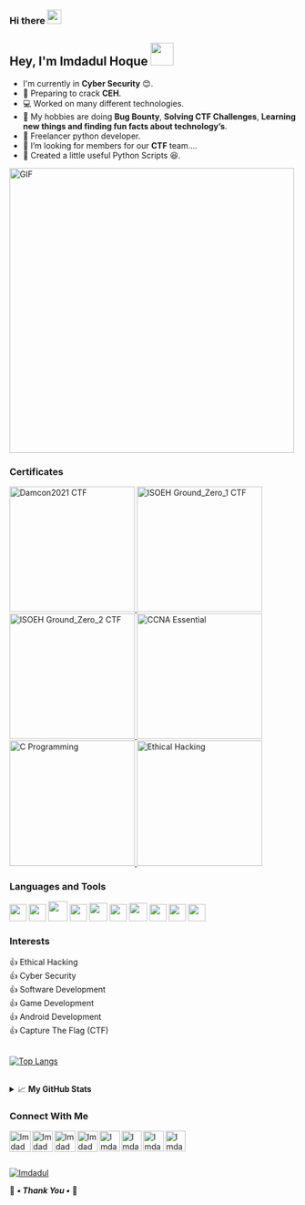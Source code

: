 
### Hi there <a href="#"><img src="pic/giphy.webp" width="25px"></a>

## Hey, I'm Imdadul Hoque <a href="#"> <img src="pic/flag.gif" width="40px"> </a>

- I'm currently in **Cyber Security** 😊. <br/>
- 🤞 Preparing to crack **CEH**. <br/>
- 💻 Worked on many different technologies. <br/>
- 🔭 My hobbies are doing **Bug Bounty**, **Solving CTF Challenges**, **Learning new things and finding fun facts about technology’s**.
- 💼 Freelancer python developer. <br/>
- 👯 I’m looking for members for our **CTF** team.... <br/>
- 📜 Created a little useful Python Scripts 😆. 

<a href="#">
<img alt="GIF" src="pic/Code.gif" width="500"/>
</a>


### Certificates

<a href="https://github.com/imdadulethicalhacker/My_Achievements/raw/main/Damncon2021CTFCertificate.pdf">
  <img alt="Damcon2021 CTF" width="220px" src="https://github.com/imdadulethicalhacker/My_Achievements/blob/main/Damncon2021CTFCertificate.png" />
</a>

<a href="https://raw.githubusercontent.com/imdadulethicalhacker/My_Achievements/main/Ground_Zero_1_CTF_Certificate.pdf">
  <img alt="ISOEH Ground_Zero_1 CTF" width="220px" src="https://github.com/imdadulethicalhacker/My_Achievements/blob/main/Ground_Zero_1_CTF_Certificate.png" />
</a>

<a href="https://raw.githubusercontent.com/imdadulethicalhacker/My_Achievements/main/Ground_Zero_2_CTF_Certificate.pdf">
  <img alt="ISOEH Ground_Zero_2 CTF" width="220px" src="https://github.com/imdadulethicalhacker/My_Achievements/blob/main/Ground_Zero_2_CTF_Certificate.png" />
</a>

<a href="https://raw.githubusercontent.com/imdadulethicalhacker/My_Achievements/main/C.pdf">
  <img alt="CCNA Essential" width="220px" src="https://github.com/imdadulethicalhacker/My_Achievements/blob/main/CCNA_Essential.png" />
</a>

<a href="https://raw.githubusercontent.com/imdadulethicalhacker/My_Achievements/main/CCNA_Essential.pdf">
  <img alt="C Programming" width="220px" src="https://github.com/imdadulethicalhacker/My_Achievements/blob/main/C.png" />
</a>

<a href="https://raw.githubusercontent.com/imdadulethicalhacker/My_Achievements/main/Ethical_hacking.pdf">
  <img alt="Ethical Hacking" width="220px" src="https://github.com/imdadulethicalhacker/My_Achievements/blob/main/Ethical_hacking.png" />
</a>

### Languages and Tools


<code><a href="https://www.python.org"><img height="30" src="pic/python.png"/></a></code>
<code><a href="https://en.wikipedia.org/wiki/C_(programming_language)"><img height="30" src="pic/c-programming.png"/></a></code>
<code><a href="https://www.java.com/en/"><img height="34.2" src="pic/java-coffee-cup-logo.png"/></a></code>
<code><a href="https://kotlinlang.org"><img height="30" src="pic/kotlin.png"/></a></code>
<code><a href="https://www.oracle.com/in/database/technologies/appdev/sqldeveloper-landing.html"><img height="32" src="pic/oracle-database.png"/></a></code>
<code><a href="https://en.wikipedia.org/wiki/HTML5"><img height="30" src="pic/html-5.png"/></a></code>
<code><a href="https://www.docker.com"><img height="32" src="pic/docker.png"/></a></code>
<code><a href="https://github.com"><img height="30" src="pic/github.png"/></a></code>
<code><a href="https://developer.android.com/studio"><img height="30" src="pic/pasted image 0.png"/></a></code>
<code><a href="https://code.visualstudio.com"><img height="30" src="pic/visual-studio-code-2019.png"/></a></code>


### Interests

👍 Ethical Hacking <br/>
👍 Cyber Security <br/>
👍 Software Development <br/>
👍 Game Development <br/>
👍 Android Development <br/>
👍 Capture The Flag (CTF)
<br/>
<br/>

 [![Top Langs](https://github-readme-stats.vercel.app/api/top-langs/?username=imdadulethicalhacker&theme=merko)](https://github.com/imdadulethicalhacker)

 <br/>

<details>
<summary>📈 <strong >My GitHub Stats </strong> </summary>

<p align="center"> <a href="#"><img src="https://github-readme-stats.vercel.app/api?username=imdadulethicalhacker&show_icons=true&theme=gotham" alt="imdadulethicalhacker" /></a>
</details>

### Connect With Me
<a href="https://www.linkedin.com/in/imdadulhoque/">
  <img align="left" alt="Imdadul LinkdeIN" width="36.5px" src="pic/linkedin-circled.png" />
</a>
<a href="https://www.facebook.com/imdadulhoque01/">
  <img align="left" alt="Imdadul Facebook" width="36.5px" src="pic/facebook-new.png" />
</a>
<a href="https://t.me/imdadulethicalhacker/">
  <img align="left" alt="Imdadul Telegram" width="36.5px" src="pic/telegram-app--v1.png" />
</a>
<a href="https://mail.google.com/mail/?view=cm&fs=1&to=imdadulethicalhacker@gmail">
  <img align="left" alt="Imdadul Email" width="36.5px" src="pic/gmail_icon-icons.com_62758.png" />
</a>
</a>
<a href="https://tryhackme.com/p/Imdadulhoque">
  <img align="left" alt="Imdadul THM" width="35.5px" src="pic/thm_logo_circle.png" />
</a>
<a href="https://www.instagram.com/imdadulhoque00/">
  <img align="left" alt="Imdadul Instagram" width="35.5px" src="pic/instagram.png" />
</a>
<a href="https://twitter.com/AssameseHacking">
  <img align="left" alt="Imdadul Twitter" width="35.5px" src="pic/twitter.png" />
</a>
<a href="https://www.youtube.com/channel/UC8jTkKSxl6KHDTTfirq91Uw">
  <img align="left" alt="Imdadul Youtube" width="35.5px" src="pic/youtube.png" />
</a>

<br>
<br>
<br>
<a href="#">
<p align="left"> <img src="https://komarev.com/ghpvc/?username=imdadulethicalhacker&label=PROFILE+VISITOR+COUNTER&style=flat&color=6495ED" alt="Imdadul" /> 
</a>
  
🙏 _**• Thank You •**_ 🙏
